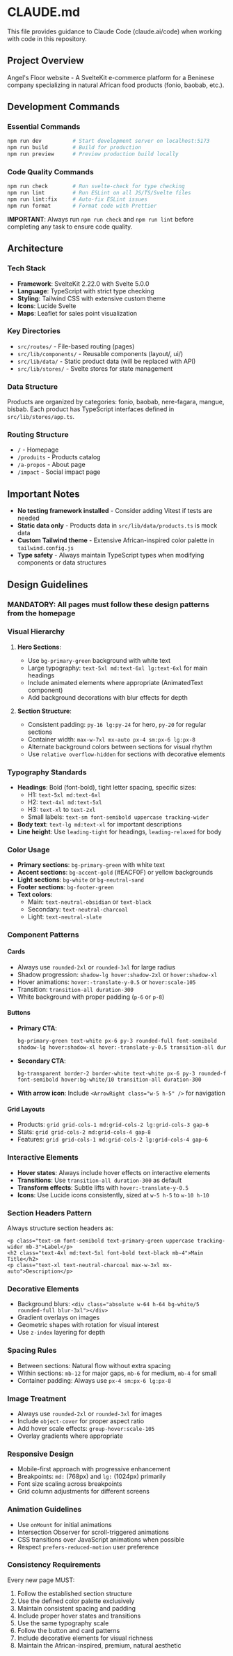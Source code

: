 # CLAUDE.md

This file provides guidance to Claude Code (claude.ai/code) when working with code in this repository.

## Project Overview

Angel's Floor website - A SvelteKit e-commerce platform for a Beninese company specializing in natural African food products (fonio, baobab, etc.).

## Development Commands

### Essential Commands
```bash
npm run dev          # Start development server on localhost:5173
npm run build        # Build for production
npm run preview      # Preview production build locally
```

### Code Quality Commands
```bash
npm run check        # Run svelte-check for type checking
npm run lint         # Run ESLint on all JS/TS/Svelte files
npm run lint:fix     # Auto-fix ESLint issues
npm run format       # Format code with Prettier
```

**IMPORTANT**: Always run `npm run check` and `npm run lint` before completing any task to ensure code quality.

## Architecture

### Tech Stack
- **Framework**: SvelteKit 2.22.0 with Svelte 5.0.0
- **Language**: TypeScript with strict type checking
- **Styling**: Tailwind CSS with extensive custom theme
- **Icons**: Lucide Svelte
- **Maps**: Leaflet for sales point visualization

### Key Directories
- `src/routes/` - File-based routing (pages)
- `src/lib/components/` - Reusable components (layout/, ui/)
- `src/lib/data/` - Static product data (will be replaced with API)
- `src/lib/stores/` - Svelte stores for state management

### Data Structure
Products are organized by categories: fonio, baobab, nere-fagara, mangue, bisbab. Each product has TypeScript interfaces defined in `src/lib/stores/app.ts`.

### Routing Structure
- `/` - Homepage
- `/produits` - Products catalog
- `/a-propos` - About page
- `/impact` - Social impact page

## Important Notes

- **No testing framework installed** - Consider adding Vitest if tests are needed
- **Static data only** - Products data in `src/lib/data/products.ts` is mock data
- **Custom Tailwind theme** - Extensive African-inspired color palette in `tailwind.config.js`
- **Type safety** - Always maintain TypeScript types when modifying components or data structures

## Design Guidelines

### MANDATORY: All pages must follow these design patterns from the homepage

### Visual Hierarchy
1. **Hero Sections**: 
   - Use `bg-primary-green` background with white text
   - Large typography: `text-5xl md:text-6xl lg:text-6xl` for main headings
   - Include animated elements where appropriate (AnimatedText component)
   - Add background decorations with blur effects for depth

2. **Section Structure**:
   - Consistent padding: `py-16 lg:py-24` for hero, `py-20` for regular sections
   - Container width: `max-w-7xl mx-auto px-4 sm:px-6 lg:px-8`
   - Alternate background colors between sections for visual rhythm
   - Use `relative overflow-hidden` for sections with decorative elements

### Typography Standards
- **Headings**: Bold (font-bold), tight letter spacing, specific sizes:
  - H1: `text-5xl md:text-6xl` 
  - H2: `text-4xl md:text-5xl`
  - H3: `text-xl` to `text-2xl`
  - Small labels: `text-sm font-semibold uppercase tracking-wider`
- **Body text**: `text-lg md:text-xl` for important descriptions
- **Line height**: Use `leading-tight` for headings, `leading-relaxed` for body

### Color Usage
- **Primary sections**: `bg-primary-green` with white text
- **Accent sections**: `bg-accent-gold` (#EACF0F) or yellow backgrounds
- **Light sections**: `bg-white` or `bg-neutral-sand`
- **Footer sections**: `bg-footer-green`
- **Text colors**: 
  - Main: `text-neutral-obsidian` or `text-black`
  - Secondary: `text-neutral-charcoal`
  - Light: `text-neutral-slate`

### Component Patterns

#### Cards
- Always use `rounded-2xl` or `rounded-3xl` for large radius
- Shadow progression: `shadow-lg hover:shadow-2xl` or `hover:shadow-xl`
- Hover animations: `hover:-translate-y-0.5` or `hover:scale-105`
- Transition: `transition-all duration-300`
- White background with proper padding (`p-6` or `p-8`)

#### Buttons
- **Primary CTA**: 
  ```html
  bg-primary-green text-white px-6 py-3 rounded-full font-semibold 
  shadow-lg hover:shadow-xl hover:-translate-y-0.5 transition-all duration-300
  ```
- **Secondary CTA**: 
  ```html
  bg-transparent border-2 border-white text-white px-6 py-3 rounded-full 
  font-semibold hover:bg-white/10 transition-all duration-300
  ```
- **With arrow icon**: Include `<ArrowRight class="w-5 h-5" />` for navigation

#### Grid Layouts
- Products: `grid grid-cols-1 md:grid-cols-2 lg:grid-cols-3 gap-6`
- Stats: `grid grid-cols-2 md:grid-cols-4 gap-8`
- Features: `grid grid-cols-1 md:grid-cols-2 lg:grid-cols-4 gap-6`

### Interactive Elements
- **Hover states**: Always include hover effects on interactive elements
- **Transitions**: Use `transition-all duration-300` as default
- **Transform effects**: Subtle lifts with `hover:-translate-y-0.5`
- **Icons**: Use Lucide icons consistently, sized at `w-5 h-5` to `w-10 h-10`

### Section Headers Pattern
Always structure section headers as:
```svelte
<p class="text-sm font-semibold text-primary-green uppercase tracking-wider mb-3">Label</p>
<h2 class="text-4xl md:text-5xl font-bold text-black mb-4">Main Title</h2>
<p class="text-xl text-neutral-charcoal max-w-3xl mx-auto">Description</p>
```

### Decorative Elements
- Background blurs: `<div class="absolute w-64 h-64 bg-white/5 rounded-full blur-3xl"></div>`
- Gradient overlays on images
- Geometric shapes with rotation for visual interest
- Use `z-index` layering for depth

### Spacing Rules
- Between sections: Natural flow without extra spacing
- Within sections: `mb-12` for major gaps, `mb-6` for medium, `mb-4` for small
- Container padding: Always use `px-4 sm:px-6 lg:px-8`

### Image Treatment
- Always use `rounded-2xl` or `rounded-3xl` for images
- Include `object-cover` for proper aspect ratio
- Add hover scale effects: `group-hover:scale-105`
- Overlay gradients where appropriate

### Responsive Design
- Mobile-first approach with progressive enhancement
- Breakpoints: `md:` (768px) and `lg:` (1024px) primarily
- Font size scaling across breakpoints
- Grid column adjustments for different screens

### Animation Guidelines
- Use `onMount` for initial animations
- Intersection Observer for scroll-triggered animations
- CSS transitions over JavaScript animations when possible
- Respect `prefers-reduced-motion` user preference

### Consistency Requirements
Every new page MUST:
1. Follow the established section structure
2. Use the defined color palette exclusively
3. Maintain consistent spacing and padding
4. Include proper hover states and transitions
5. Use the same typography scale
6. Follow the button and card patterns
7. Include decorative elements for visual richness
8. Maintain the African-inspired, premium, natural aesthetic
